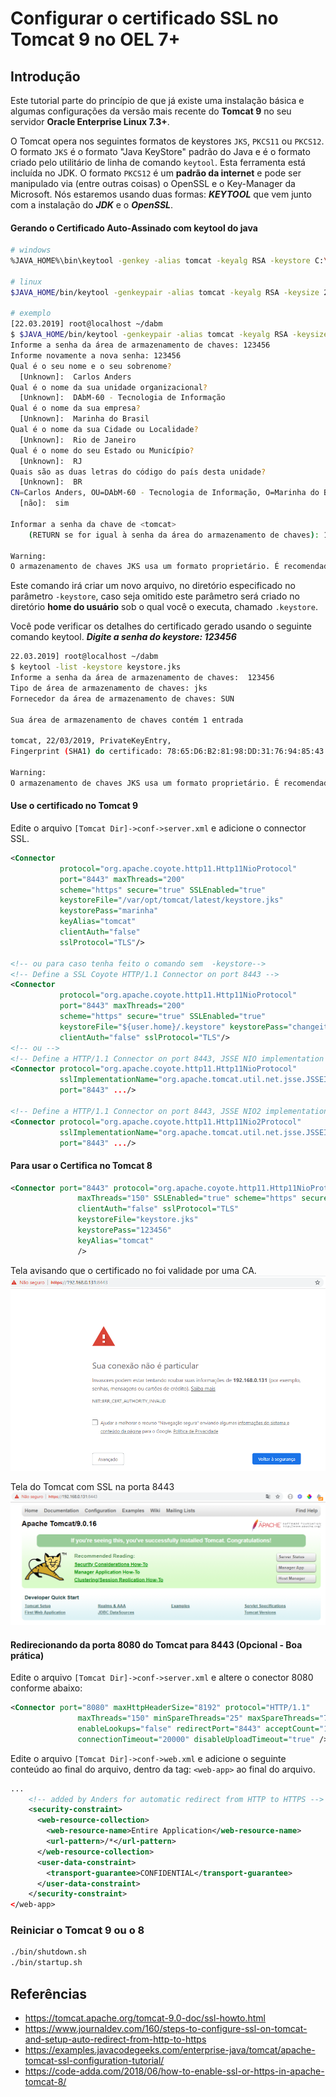 # Configurar o certificado SSL no Tomcat 9 no OEL 7+

## Introdução

Este tutorial parte do princípio de que já existe uma  instalação básica e algumas configurações da versão mais recente do **Tomcat 9** no seu servidor **Oracle Enterprise Linux 7.3+**. 

O Tomcat opera nos seguintes formatos de keystores `JKS`, `PKCS11` ou `PKCS12`. O formato `JKS` é o formato "Java KeyStore" padrão do Java e é o formato criado pelo utilitário de linha de comando `keytool`. Esta ferramenta está incluída no JDK. O formato `PKCS12` é um **padrão da internet** e pode ser manipulado via (entre outras coisas) o OpenSSL e o Key-Manager da Microsoft. Nós estaremos usando duas formas: ***KEYTOOL*** que vem junto com a instalação do ***JDK*** e o ***OpenSSL***.

#### Gerando o Certificado Auto-Assinado com keytool do java

```bash
# windows
%JAVA_HOME%\bin\keytool -genkey -alias tomcat -keyalg RSA -keystore C:\Java\apache-tomcat-9.0.16\keystore\tomcat -validity 3650

# linux
$JAVA_HOME/bin/keytool -genkeypair -alias tomcat -keyalg RSA -keysize 2048 -keystore keystore.jks -validity 3650

# exemplo
[22.03.2019] root@localhost ~/dabm 
$ $JAVA_HOME/bin/keytool -genkeypair -alias tomcat -keyalg RSA -keysize 2048 -keystore keystore.jks -validity 3650
Informe a senha da área de armazenamento de chaves: 123456  
Informe novamente a nova senha: 123456
Qual é o seu nome e o seu sobrenome?
  [Unknown]:  Carlos Anders
Qual é o nome da sua unidade organizacional?
  [Unknown]:  DAbM-60 - Tecnologia de Informação
Qual é o nome da sua empresa?
  [Unknown]:  Marinha do Brasil
Qual é o nome da sua Cidade ou Localidade?
  [Unknown]:  Rio de Janeiro
Qual é o nome do seu Estado ou Município?
  [Unknown]:  RJ
Quais são as duas letras do código do país desta unidade?
  [Unknown]:  BR
CN=Carlos Anders, OU=DAbM-60 - Tecnologia de Informação, O=Marinha do Brasil, L=Rio de Janeiro, ST=RJ, C=BR Está correto?
  [não]:  sim

Informar a senha da chave de <tomcat>
	(RETURN se for igual à senha da área do armazenamento de chaves): 123456  

Warning:
O armazenamento de chaves JKS usa um formato proprietário. É recomendada a migração para PKCS12, que é um formato de padrão industrial que usa "keytool -importkeystore -srckeystore keystore.jks -destkeystore keystore.jks -deststoretype pkcs12".
```

Este comando irá criar um novo arquivo, no diretório especificado no parâmetro `-keystore`, caso seja omitido este parâmetro será criado no diretório **home do usuário** sob o qual você o executa, chamado `.keystore`.

Você pode verificar os detalhes do certificado gerado usando o seguinte comando keytool. ***Digite a senha do keystore: 123456***

```bash
22.03.2019] root@localhost ~/dabm 
$ keytool -list -keystore keystore.jks
Informe a senha da área de armazenamento de chaves:  123456
Tipo de área de armazenamento de chaves: jks
Fornecedor da área de armazenamento de chaves: SUN

Sua área de armazenamento de chaves contém 1 entrada

tomcat, 22/03/2019, PrivateKeyEntry, 
Fingerprint (SHA1) do certificado: 78:65:D6:B2:81:98:DD:31:76:94:85:43:9A:BA:0A:EF:EA:E2:90:89

Warning:
O armazenamento de chaves JKS usa um formato proprietário. É recomendada a migração para PKCS12, que é um formato de padrão industrial que usa "keytool -importkeystore -srckeystore keystore.jks -destkeystore keystore.jks -deststoretype pkcs12".
```

#### Use o certificado no Tomcat 9

Edite o arquivo `[Tomcat Dir]->conf->server.xml` e adicione o connector SSL.

```xml
<Connector
           protocol="org.apache.coyote.http11.Http11NioProtocol"
           port="8443" maxThreads="200"
           scheme="https" secure="true" SSLEnabled="true"
           keystoreFile="/var/opt/tomcat/latest/keystore.jks"
           keystorePass="marinha"
	       keyAlias="tomcat"
           clientAuth="false" 
           sslProtocol="TLS"/>

<!-- ou para caso tenha feito o comando sem  -keystore-->
<!-- Define a SSL Coyote HTTP/1.1 Connector on port 8443 -->
<Connector
           protocol="org.apache.coyote.http11.Http11NioProtocol"
           port="8443" maxThreads="200"
           scheme="https" secure="true" SSLEnabled="true"
           keystoreFile="${user.home}/.keystore" keystorePass="changeit"
           clientAuth="false" sslProtocol="TLS"/>
<!-- ou -->
<!-- Define a HTTP/1.1 Connector on port 8443, JSSE NIO implementation -->
<Connector protocol="org.apache.coyote.http11.Http11NioProtocol"
           sslImplementationName="org.apache.tomcat.util.net.jsse.JSSEImplementation"
           port="8443" .../>

<!-- Define a HTTP/1.1 Connector on port 8443, JSSE NIO2 implementation -->
<Connector protocol="org.apache.coyote.http11.Http11Nio2Protocol"
           sslImplementationName="org.apache.tomcat.util.net.jsse.JSSEImplementation"
           port="8443" .../>
```

#### Para usar o Certifica no Tomcat 8

```xml
<Connector port="8443" protocol="org.apache.coyote.http11.Http11NioProtocol"
               maxThreads="150" SSLEnabled="true" scheme="https" secure="true"
               clientAuth="false" sslProtocol="TLS" 
               keystoreFile="keystore.jks" 
               keystorePass="123456"
               keyAlias="tomcat"
               />
```

Tela avisando que o certificado no foi validade por uma CA.
![](img/tomcat-ssl-01.PNG)

Tela do Tomcat com SSL na porta 8443
![](img/tomcat-ssl-02.PNG)

#### Redirecionando da porta 8080 do Tomcat para 8443 (Opcional - Boa prática)

Edite o arquivo `[Tomcat Dir]->conf->server.xml` e altere o conector 8080 conforme abaixo: 

```xml
<Connector port="8080" maxHttpHeaderSize="8192" protocol="HTTP/1.1"
               maxThreads="150" minSpareThreads="25" maxSpareThreads="75"
               enableLookups="false" redirectPort="8443" acceptCount="100"
               connectionTimeout="20000" disableUploadTimeout="true" />
```

Edite o arquivo `[Tomcat Dir]->conf->web.xml` e adicione o seguinte conteúdo ao final do arquivo, dentro da tag: `<web-app>` ao final do arquivo.

```xml
...
    <!-- added by Anders for automatic redirect from HTTP to HTTPS -->
    <security-constraint>
      <web-resource-collection>
        <web-resource-name>Entire Application</web-resource-name>
        <url-pattern>/*</url-pattern>
      </web-resource-collection>
      <user-data-constraint>
        <transport-guarantee>CONFIDENTIAL</transport-guarantee>
      </user-data-constraint>
    </security-constraint>
</web-app>
```

### Reiniciar o Tomcat 9 ou o 8

```bash
./bin/shutdown.sh
./bin/startup.sh
```

## Referências

- https://tomcat.apache.org/tomcat-9.0-doc/ssl-howto.html
- https://www.journaldev.com/160/steps-to-configure-ssl-on-tomcat-and-setup-auto-redirect-from-http-to-https
- https://examples.javacodegeeks.com/enterprise-java/tomcat/apache-tomcat-ssl-configuration-tutorial/
- https://code-adda.com/2018/06/how-to-enable-ssl-or-https-in-apache-tomcat-8/